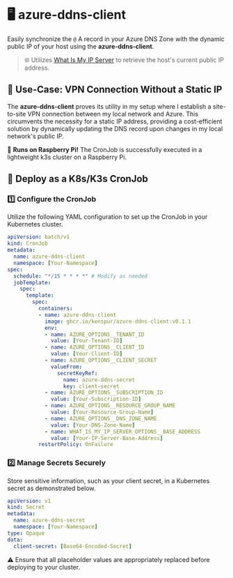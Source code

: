 # 🖥️ azure-ddns-client

Easily synchronize the `@` A record in your Azure DNS Zone with the dynamic public IP of your host using the **azure-ddns-client**.

> 🌐 Utilizes [What Is My IP Server](https://github.com/KenSpur/what-is-my-ip-server) to retrieve the host's current public IP address.

## 🌉 Use-Case: VPN Connection Without a Static IP

The **azure-ddns-client** proves its utility in my setup where I establish a site-to-site VPN connection between my local network and Azure. This circumvents the necessity for a static IP address, providing a cost-efficient solution by dynamically updating the DNS record upon changes in my local network's public IP.

🥧 **Runs on Raspberry Pi!** The CronJob is successfully executed in a lightweight k3s cluster on a Raspberry Pi.

## 🦑 Deploy as a K8s/K3s CronJob

### 1️⃣ Configure the CronJob

Utilize the following YAML configuration to set up the CronJob in your Kubernetes cluster.

```yaml
apiVersion: batch/v1
kind: CronJob
metadata:
  name: azure-ddns-client
  namespace: [Your-Namespace]
spec:
  schedule: "*/15 * * * *" # Modify as needed
  jobTemplate:
    spec:
      template:
        spec:
          containers:
          - name: azure-ddns-client
            image: ghcr.io/kenspur/azure-ddns-client:v0.1.1
            env:
            - name: AZURE_OPTIONS__TENANT_ID
              value: [Your-Tenant-ID]
            - name: AZURE_OPTIONS__CLIENT_ID
              value: [Your-Client-ID]
            - name: AZURE_OPTIONS__CLIENT_SECRET
              valueFrom:
                secretKeyRef:
                  name: azure-ddns-secret
                  key: client-secret
            - name: AZURE_OPTIONS__SUBSCRIPTION_ID
              value: [Your-Subscription-ID]
            - name: AZURE_OPTIONS__RESOURCE_GROUP_NAME
              value: [Your-Resource-Group-Name]
            - name: AZURE_OPTIONS__DNS_ZONE_NAME
              value: [Your-DNS-Zone-Name]
            - name: WHAT_IS_MY_IP_SERVER_OPTIONS__BASE_ADDRESS
              value: [Your-IP-Server-Base-Address]
          restartPolicy: OnFailure
```

### 2️⃣ Manage Secrets Securely

Store sensitive information, such as your client secret, in a Kubernetes secret as demonstrated below.

```yaml
apiVersion: v1
kind: Secret
metadata:
  name: azure-ddns-secret
  namespace: [Your-Namespace]
type: Opaque
data:
  client-secret: [Base64-Encoded-Secret]
``````
⚠️ Ensure that all placeholder values are appropriately replaced before deploying to your cluster.